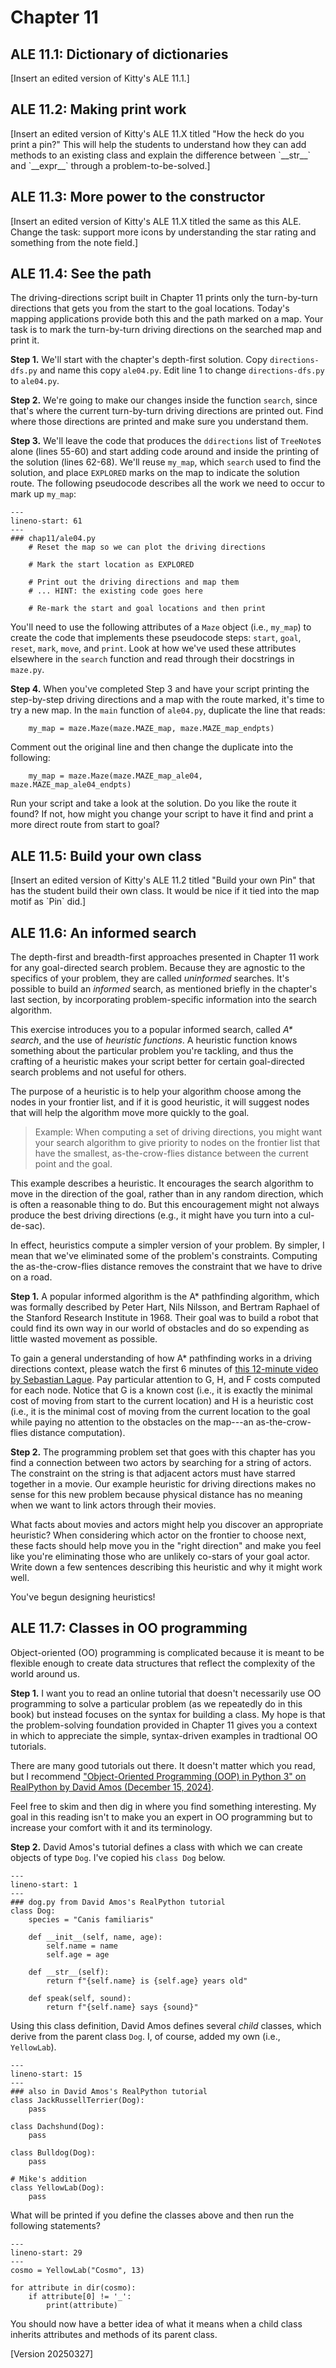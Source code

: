 # Chapter 11

## ALE 11.1: Dictionary of dictionaries

\[Insert an edited version of Kitty's ALE 11.1.\]

## ALE 11.2: Making print work

\[Insert an edited version of Kitty's ALE 11.X titled "How the heck do you print a pin?" This will help the students to understand how they can add methods to an existing class and explain the difference between \`\_\_str\_\_\` and \`\_\_expr\_\_\` through a problem-to-be-solved.\]

## ALE 11.3: More power to the constructor

\[Insert an edited version of Kitty's ALE 11.X titled the same as this ALE. Change the task: support more icons by understanding the star rating and something from the note field.\]

## ALE 11.4: See the path

The driving-directions script built in Chapter 11 prints only the turn-by-turn directions that gets you from the start to the goal locations. Today's mapping applications provide both this and the path marked on a map. Your task is to mark the turn-by-turn driving directions on the searched map and print it.

**Step 1.** We'll start with the chapter's depth-first solution. Copy `directions-dfs.py` and name this copy `ale04.py`. Edit line 1 to change `directions-dfs.py` to `ale04.py`.

**Step 2.** We're going to make our changes inside the function `search`, since that's where the current turn-by-turn driving directions are printed out. Find where those directions are printed and make sure you understand them.

**Step 3.** We'll leave the code that produces the `ddirections` list of `TreeNote`s alone (lines 55-60) and start adding code around and inside the printing of the solution (lines 62-68). We'll reuse `my_map`, which `search` used to find the solution, and place `EXPLORED` marks on the map to indicate the solution route. The following pseudocode describes all the work we need to occur to mark up `my_map`:

```{code-block} python
---
lineno-start: 61
---
### chap11/ale04.py
    # Reset the map so we can plot the driving directions

    # Mark the start location as EXPLORED

    # Print out the driving directions and map them
    # ... HINT: the existing code goes here

    # Re-mark the start and goal locations and then print
```

You'll need to use the following attributes of a `Maze` object (i.e., `my_map`) to create the code that implements these pseudocode steps: `start`, `goal`, `reset`, `mark`, `move`, and `print`. Look at how we've used these attributes elsewhere in the `search` function and read through their docstrings in `maze.py`.

**Step 4.** When you've completed Step 3 and have your script printing the step-by-step driving directions and a map with the route marked, it's time to try a new map. In the `main` function of `ale04.py`, duplicate the line that reads:

```{code-block} python
    my_map = maze.Maze(maze.MAZE_map, maze.MAZE_map_endpts)
```

Comment out the original line and then change the duplicate into the following:

```{code-block} python
    my_map = maze.Maze(maze.MAZE_map_ale04, maze.MAZE_map_ale04_endpts)
```

Run your script and take a look at the solution. Do you like the route it found? If not, how might you change your script to have it find and print a more direct route from start to goal?

## ALE 11.5: Build your own class

\[Insert an edited version of Kitty's ALE 11.2 titled "Build your own Pin" that has the student build their own class. It would be nice if it tied into the map motif as \`Pin\` did.\]

## ALE 11.6: An informed search

The depth-first and breadth-first approaches presented in Chapter 11 work for any goal-directed search problem. Because they are agnostic to the specifics of your problem, they are called _uninformed_ searches. It's possible to build an _informed_ search, as mentioned briefly in the chapter's last section, by incorporating problem-specific information into the search algorithm.

This exercise introduces you to a popular informed search, called _A* search_, and the use of _heuristic functions_. A heuristic function knows something about the particular problem you're tackling, and thus the crafting of a heuristic makes your script better for certain goal-directed search problems and not useful for others.

The purpose of a heuristic is to help your algorithm choose among the nodes in your frontier list, and if it is good heuristic, it will suggest nodes that will help the algorithm move more quickly to the goal.

> Example: When computing a set of driving directions, you might 
want your search algorithm to give priority to nodes on the frontier list that have the smallest, as-the-crow-flies distance between the current point and the goal.

This example describes a heuristic. It encourages the search algorithm to move in the direction of the goal, rather than in any random direction, which is often a reasonable thing to do. But this encouragement might not always produce the best driving directions (e.g., it might have you turn into a cul-de-sac).

In effect, heuristics compute a simpler version of your problem. By simpler, I mean that we've eliminated some of the problem's constraints. Computing the as-the-crow-flies distance removes the constraint that we have to drive on a road.

**Step 1.** A popular informed algorithm is the A* pathfinding algorithm, which was formally described by Peter Hart, Nils Nilsson, and Bertram Raphael of the Stanford Research Institute in 1968. Their goal was to build a robot that could find its own way in our world of obstacles and do so expending as little wasted movement as possible.

To gain a general understanding of how A* pathfinding works in a driving directions context, please watch the first 6 minutes of [this 12-minute video by Sebastian Lague](https://www.youtube.com/watch?v=-L-WgKMFuhE). Pay particular attention to G, H, and F costs computed for each node. Notice that G is a known cost (i.e., it is exactly the minimal cost of moving from start to the current location) and H is a heuristic cost (i.e., it is the minimal cost of moving from the current location to the goal while paying no attention to the obstacles on the map---an as-the-crow-flies distance computation).

**Step 2.** The programming problem set that goes with this chapter has you find a connection between two actors by searching for a string of actors. The constraint on the string is that adjacent actors must have starred together in a movie. Our example heuristic for driving directions makes no sense for this new problem because physical distance has no meaning when we want to link actors through their movies.

What facts about movies and actors might help you discover an appropriate heuristic? When considering which actor on the frontier to choose next, these facts should help move you in the "right direction" and make you feel like you're eliminating those who are unlikely co-stars of your goal actor. Write down a few sentences describing this heuristic and why it might work well.

You've begun designing heuristics!

## ALE 11.7: Classes in OO programming

Object-oriented (OO) programming is complicated because it is meant to be flexible enough to create data structures that reflect the complexity of the world around us.

**Step 1.** I want you to read an online tutorial that doesn't necessarily use OO programming to solve a particular problem (as we repeatedly do in this book) but instead focuses on the syntax for building a class. My hope is that the problem-solving foundation provided in Chapter 11 gives you a context in which to appreciate the simple, syntax-driven examples in tradtional OO tutorials.

There are many good tutorials out there. It doesn't matter which you read, but I recommend ["Object-Oriented Programming (OOP) in Python 3" on RealPython by David Amos (December 15, 2024)](https://realpython.com/python3-object-oriented-programming/).

Feel free to skim and then dig in where you find something interesting. My goal in this reading isn't to make you an expert in OO programming but to increase your comfort with it and its terminology.

**Step 2.** David Amos's tutorial defines a class with which we can create objects of type `Dog`. I've copied his `class Dog` below.

```{code-block} python
---
lineno-start: 1
---
### dog.py from David Amos's RealPython tutorial
class Dog:
    species = "Canis familiaris"

    def __init__(self, name, age):
        self.name = name
        self.age = age

    def __str__(self):
        return f"{self.name} is {self.age} years old"

    def speak(self, sound):
        return f"{self.name} says {sound}"
```

Using this class definition, David Amos defines several _child_ classes, which derive from the parent class `Dog`. I, of course, added my own (i.e., `YellowLab`).

```{code-block} python
---
lineno-start: 15
---
### also in David Amos's RealPython tutorial
class JackRussellTerrier(Dog):
    pass

class Dachshund(Dog):
    pass

class Bulldog(Dog):
    pass

# Mike's addition
class YellowLab(Dog):
    pass
```

What will be printed if you define the classes above and then run the following statements?

```{code-block} python
---
lineno-start: 29
---
cosmo = YellowLab("Cosmo", 13)

for attribute in dir(cosmo):
    if attribute[0] != '_':
        print(attribute)
```

You should now have a better idea of what it means when a child class inherits attributes and methods of its parent class.

\[Version 20250327\]

